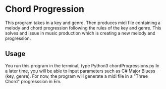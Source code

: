 # Chord Progression
This program takes in a key and genre. Then produces midi file containing a melody and chord progression following the rules of the key and genre. This solves and issue in music production which is creating a new melody and progression.

## Usage
You run this program in the terminal, type Python3 chordProgressions.py
In a later time, you will be able to input parameters such as C# Major Bluess (key, genre). For now, the program will generate a midi file in a "Three Chord" progresssion in Em.
